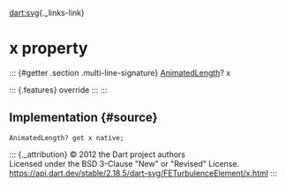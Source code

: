 [dart:svg](../../dart-svg/dart-svg-library){._links-link}

x property
==========

::: {#getter .section .multi-line-signature}
[AnimatedLength](../animatedlength-class)? x

::: {.features}
override
:::
:::

Implementation {#source}
--------------

``` {.language-dart data-language="dart"}
AnimatedLength? get x native;
```

::: {._attribution}
© 2012 the Dart project authors\
Licensed under the BSD 3-Clause \"New\" or \"Revised\" License.\
<https://api.dart.dev/stable/2.18.5/dart-svg/FETurbulenceElement/x.html>
:::
